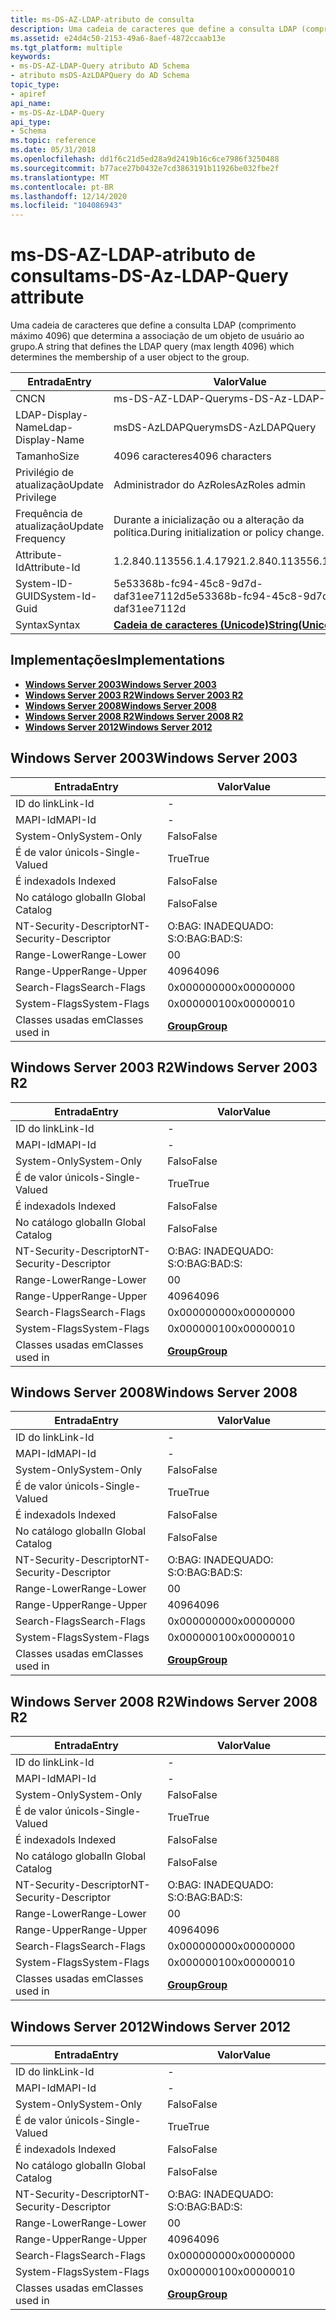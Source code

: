 ```yaml
---
title: ms-DS-AZ-LDAP-atributo de consulta
description: Uma cadeia de caracteres que define a consulta LDAP (comprimento máximo 4096) que determina a associação de um objeto de usuário ao grupo.
ms.assetid: e24d4c50-2153-49a6-8aef-4872ccaab13e
ms.tgt_platform: multiple
keywords:
- ms-DS-AZ-LDAP-Query atributo AD Schema
- atributo msDS-AzLDAPQuery do AD Schema
topic_type:
- apiref
api_name:
- ms-DS-Az-LDAP-Query
api_type:
- Schema
ms.topic: reference
ms.date: 05/31/2018
ms.openlocfilehash: dd1f6c21d5ed28a9d2419b16c6ce7986f3250488
ms.sourcegitcommit: b77ace27b0432e7cd3863191b11926be032fbe2f
ms.translationtype: MT
ms.contentlocale: pt-BR
ms.lasthandoff: 12/14/2020
ms.locfileid: "104086943"
---
```

# <a name="ms-ds-az-ldap-query-attribute"></a><span data-ttu-id="2e676-105">ms-DS-AZ-LDAP-atributo de consulta</span><span class="sxs-lookup"><span data-stu-id="2e676-105">ms-DS-Az-LDAP-Query attribute</span></span>

<span data-ttu-id="2e676-106">Uma cadeia de caracteres que define a consulta LDAP (comprimento máximo 4096) que determina a associação de um objeto de usuário ao grupo.</span><span class="sxs-lookup"><span data-stu-id="2e676-106">A string that defines the LDAP query (max length 4096) which determines the membership of a user object to the group.</span></span>



| <span data-ttu-id="2e676-107">Entrada</span><span class="sxs-lookup"><span data-stu-id="2e676-107">Entry</span></span> | <span data-ttu-id="2e676-108">Valor</span><span class="sxs-lookup"><span data-stu-id="2e676-108">Value</span></span> |
|-------------------|---------------------------------------------|
| <span data-ttu-id="2e676-109">CN</span><span class="sxs-lookup"><span data-stu-id="2e676-109">CN</span></span>                | <span data-ttu-id="2e676-110">ms-DS-AZ-LDAP-Query</span><span class="sxs-lookup"><span data-stu-id="2e676-110">ms-DS-Az-LDAP-Query</span></span>                         |
| <span data-ttu-id="2e676-111">LDAP-Display-Name</span><span class="sxs-lookup"><span data-stu-id="2e676-111">Ldap-Display-Name</span></span> | <span data-ttu-id="2e676-112">msDS-AzLDAPQuery</span><span class="sxs-lookup"><span data-stu-id="2e676-112">msDS-AzLDAPQuery</span></span>                            |
| <span data-ttu-id="2e676-113">Tamanho</span><span class="sxs-lookup"><span data-stu-id="2e676-113">Size</span></span>              | <span data-ttu-id="2e676-114">4096 caracteres</span><span class="sxs-lookup"><span data-stu-id="2e676-114">4096 characters</span></span>                             |
| <span data-ttu-id="2e676-115">Privilégio de atualização</span><span class="sxs-lookup"><span data-stu-id="2e676-115">Update Privilege</span></span>  | <span data-ttu-id="2e676-116">Administrador do AzRoles</span><span class="sxs-lookup"><span data-stu-id="2e676-116">AzRoles admin</span></span>                               |
| <span data-ttu-id="2e676-117">Frequência de atualização</span><span class="sxs-lookup"><span data-stu-id="2e676-117">Update Frequency</span></span>  | <span data-ttu-id="2e676-118">Durante a inicialização ou a alteração da política.</span><span class="sxs-lookup"><span data-stu-id="2e676-118">During initialization or policy change.</span></span>     |
| <span data-ttu-id="2e676-119">Attribute-Id</span><span class="sxs-lookup"><span data-stu-id="2e676-119">Attribute-Id</span></span>      | <span data-ttu-id="2e676-120">1.2.840.113556.1.4.1792</span><span class="sxs-lookup"><span data-stu-id="2e676-120">1.2.840.113556.1.4.1792</span></span>                     |
| <span data-ttu-id="2e676-121">System-ID-GUID</span><span class="sxs-lookup"><span data-stu-id="2e676-121">System-Id-Guid</span></span>    | <span data-ttu-id="2e676-122">5e53368b-fc94-45c8-9d7d-daf31ee7112d</span><span class="sxs-lookup"><span data-stu-id="2e676-122">5e53368b-fc94-45c8-9d7d-daf31ee7112d</span></span>        |
| <span data-ttu-id="2e676-123">Syntax</span><span class="sxs-lookup"><span data-stu-id="2e676-123">Syntax</span></span>            | [<span data-ttu-id="2e676-124">**Cadeia de caracteres (Unicode)**</span><span class="sxs-lookup"><span data-stu-id="2e676-124">**String(Unicode)**</span></span>](s-string-unicode.md) |



## <a name="implementations"></a><span data-ttu-id="2e676-125">Implementações</span><span class="sxs-lookup"><span data-stu-id="2e676-125">Implementations</span></span>

-   [<span data-ttu-id="2e676-126">**Windows Server 2003**</span><span class="sxs-lookup"><span data-stu-id="2e676-126">**Windows Server 2003**</span></span>](#windows-server-2003)
-   [<span data-ttu-id="2e676-127">**Windows Server 2003 R2**</span><span class="sxs-lookup"><span data-stu-id="2e676-127">**Windows Server 2003 R2**</span></span>](#windows-server-2003-r2)
-   [<span data-ttu-id="2e676-128">**Windows Server 2008**</span><span class="sxs-lookup"><span data-stu-id="2e676-128">**Windows Server 2008**</span></span>](#windows-server-2008)
-   [<span data-ttu-id="2e676-129">**Windows Server 2008 R2**</span><span class="sxs-lookup"><span data-stu-id="2e676-129">**Windows Server 2008 R2**</span></span>](#windows-server-2008-r2)
-   [<span data-ttu-id="2e676-130">**Windows Server 2012**</span><span class="sxs-lookup"><span data-stu-id="2e676-130">**Windows Server 2012**</span></span>](#windows-server-2012)

## <a name="windows-server-2003"></a><span data-ttu-id="2e676-131">Windows Server 2003</span><span class="sxs-lookup"><span data-stu-id="2e676-131">Windows Server 2003</span></span>



| <span data-ttu-id="2e676-132">Entrada</span><span class="sxs-lookup"><span data-stu-id="2e676-132">Entry</span></span> | <span data-ttu-id="2e676-133">Valor</span><span class="sxs-lookup"><span data-stu-id="2e676-133">Value</span></span> |
|------------------------|-------------------------------------|
| <span data-ttu-id="2e676-134">ID do link</span><span class="sxs-lookup"><span data-stu-id="2e676-134">Link-Id</span></span>                | \-                                  |
| <span data-ttu-id="2e676-135">MAPI-Id</span><span class="sxs-lookup"><span data-stu-id="2e676-135">MAPI-Id</span></span>                | \-                                  |
| <span data-ttu-id="2e676-136">System-Only</span><span class="sxs-lookup"><span data-stu-id="2e676-136">System-Only</span></span>            | <span data-ttu-id="2e676-137">Falso</span><span class="sxs-lookup"><span data-stu-id="2e676-137">False</span></span>                               |
| <span data-ttu-id="2e676-138">É de valor único</span><span class="sxs-lookup"><span data-stu-id="2e676-138">Is-Single-Valued</span></span>       | <span data-ttu-id="2e676-139">True</span><span class="sxs-lookup"><span data-stu-id="2e676-139">True</span></span>                                |
| <span data-ttu-id="2e676-140">É indexado</span><span class="sxs-lookup"><span data-stu-id="2e676-140">Is Indexed</span></span>             | <span data-ttu-id="2e676-141">Falso</span><span class="sxs-lookup"><span data-stu-id="2e676-141">False</span></span>                               |
| <span data-ttu-id="2e676-142">No catálogo global</span><span class="sxs-lookup"><span data-stu-id="2e676-142">In Global Catalog</span></span>      | <span data-ttu-id="2e676-143">Falso</span><span class="sxs-lookup"><span data-stu-id="2e676-143">False</span></span>                               |
| <span data-ttu-id="2e676-144">NT-Security-Descriptor</span><span class="sxs-lookup"><span data-stu-id="2e676-144">NT-Security-Descriptor</span></span> | <span data-ttu-id="2e676-145">O:BAG: INADEQUADO: S:</span><span class="sxs-lookup"><span data-stu-id="2e676-145">O:BAG:BAD:S:</span></span>                        |
| <span data-ttu-id="2e676-146">Range-Lower</span><span class="sxs-lookup"><span data-stu-id="2e676-146">Range-Lower</span></span>            | <span data-ttu-id="2e676-147">0</span><span class="sxs-lookup"><span data-stu-id="2e676-147">0</span></span>                                   |
| <span data-ttu-id="2e676-148">Range-Upper</span><span class="sxs-lookup"><span data-stu-id="2e676-148">Range-Upper</span></span>            | <span data-ttu-id="2e676-149">4096</span><span class="sxs-lookup"><span data-stu-id="2e676-149">4096</span></span>                                |
| <span data-ttu-id="2e676-150">Search-Flags</span><span class="sxs-lookup"><span data-stu-id="2e676-150">Search-Flags</span></span>           | <span data-ttu-id="2e676-151">0x00000000</span><span class="sxs-lookup"><span data-stu-id="2e676-151">0x00000000</span></span>                          |
| <span data-ttu-id="2e676-152">System-Flags</span><span class="sxs-lookup"><span data-stu-id="2e676-152">System-Flags</span></span>           | <span data-ttu-id="2e676-153">0x00000010</span><span class="sxs-lookup"><span data-stu-id="2e676-153">0x00000010</span></span>                          |
| <span data-ttu-id="2e676-154">Classes usadas em</span><span class="sxs-lookup"><span data-stu-id="2e676-154">Classes used in</span></span>        | [<span data-ttu-id="2e676-155">**Group**</span><span class="sxs-lookup"><span data-stu-id="2e676-155">**Group**</span></span>](c-group.md)<br/> |



## <a name="windows-server-2003-r2"></a><span data-ttu-id="2e676-156">Windows Server 2003 R2</span><span class="sxs-lookup"><span data-stu-id="2e676-156">Windows Server 2003 R2</span></span>



| <span data-ttu-id="2e676-157">Entrada</span><span class="sxs-lookup"><span data-stu-id="2e676-157">Entry</span></span> | <span data-ttu-id="2e676-158">Valor</span><span class="sxs-lookup"><span data-stu-id="2e676-158">Value</span></span> |
|------------------------|-------------------------------------|
| <span data-ttu-id="2e676-159">ID do link</span><span class="sxs-lookup"><span data-stu-id="2e676-159">Link-Id</span></span>                | \-                                  |
| <span data-ttu-id="2e676-160">MAPI-Id</span><span class="sxs-lookup"><span data-stu-id="2e676-160">MAPI-Id</span></span>                | \-                                  |
| <span data-ttu-id="2e676-161">System-Only</span><span class="sxs-lookup"><span data-stu-id="2e676-161">System-Only</span></span>            | <span data-ttu-id="2e676-162">Falso</span><span class="sxs-lookup"><span data-stu-id="2e676-162">False</span></span>                               |
| <span data-ttu-id="2e676-163">É de valor único</span><span class="sxs-lookup"><span data-stu-id="2e676-163">Is-Single-Valued</span></span>       | <span data-ttu-id="2e676-164">True</span><span class="sxs-lookup"><span data-stu-id="2e676-164">True</span></span>                                |
| <span data-ttu-id="2e676-165">É indexado</span><span class="sxs-lookup"><span data-stu-id="2e676-165">Is Indexed</span></span>             | <span data-ttu-id="2e676-166">Falso</span><span class="sxs-lookup"><span data-stu-id="2e676-166">False</span></span>                               |
| <span data-ttu-id="2e676-167">No catálogo global</span><span class="sxs-lookup"><span data-stu-id="2e676-167">In Global Catalog</span></span>      | <span data-ttu-id="2e676-168">Falso</span><span class="sxs-lookup"><span data-stu-id="2e676-168">False</span></span>                               |
| <span data-ttu-id="2e676-169">NT-Security-Descriptor</span><span class="sxs-lookup"><span data-stu-id="2e676-169">NT-Security-Descriptor</span></span> | <span data-ttu-id="2e676-170">O:BAG: INADEQUADO: S:</span><span class="sxs-lookup"><span data-stu-id="2e676-170">O:BAG:BAD:S:</span></span>                        |
| <span data-ttu-id="2e676-171">Range-Lower</span><span class="sxs-lookup"><span data-stu-id="2e676-171">Range-Lower</span></span>            | <span data-ttu-id="2e676-172">0</span><span class="sxs-lookup"><span data-stu-id="2e676-172">0</span></span>                                   |
| <span data-ttu-id="2e676-173">Range-Upper</span><span class="sxs-lookup"><span data-stu-id="2e676-173">Range-Upper</span></span>            | <span data-ttu-id="2e676-174">4096</span><span class="sxs-lookup"><span data-stu-id="2e676-174">4096</span></span>                                |
| <span data-ttu-id="2e676-175">Search-Flags</span><span class="sxs-lookup"><span data-stu-id="2e676-175">Search-Flags</span></span>           | <span data-ttu-id="2e676-176">0x00000000</span><span class="sxs-lookup"><span data-stu-id="2e676-176">0x00000000</span></span>                          |
| <span data-ttu-id="2e676-177">System-Flags</span><span class="sxs-lookup"><span data-stu-id="2e676-177">System-Flags</span></span>           | <span data-ttu-id="2e676-178">0x00000010</span><span class="sxs-lookup"><span data-stu-id="2e676-178">0x00000010</span></span>                          |
| <span data-ttu-id="2e676-179">Classes usadas em</span><span class="sxs-lookup"><span data-stu-id="2e676-179">Classes used in</span></span>        | [<span data-ttu-id="2e676-180">**Group**</span><span class="sxs-lookup"><span data-stu-id="2e676-180">**Group**</span></span>](c-group.md)<br/> |



## <a name="windows-server-2008"></a><span data-ttu-id="2e676-181">Windows Server 2008</span><span class="sxs-lookup"><span data-stu-id="2e676-181">Windows Server 2008</span></span>



| <span data-ttu-id="2e676-182">Entrada</span><span class="sxs-lookup"><span data-stu-id="2e676-182">Entry</span></span> | <span data-ttu-id="2e676-183">Valor</span><span class="sxs-lookup"><span data-stu-id="2e676-183">Value</span></span> |
|------------------------|-------------------------------------|
| <span data-ttu-id="2e676-184">ID do link</span><span class="sxs-lookup"><span data-stu-id="2e676-184">Link-Id</span></span>                | \-                                  |
| <span data-ttu-id="2e676-185">MAPI-Id</span><span class="sxs-lookup"><span data-stu-id="2e676-185">MAPI-Id</span></span>                | \-                                  |
| <span data-ttu-id="2e676-186">System-Only</span><span class="sxs-lookup"><span data-stu-id="2e676-186">System-Only</span></span>            | <span data-ttu-id="2e676-187">Falso</span><span class="sxs-lookup"><span data-stu-id="2e676-187">False</span></span>                               |
| <span data-ttu-id="2e676-188">É de valor único</span><span class="sxs-lookup"><span data-stu-id="2e676-188">Is-Single-Valued</span></span>       | <span data-ttu-id="2e676-189">True</span><span class="sxs-lookup"><span data-stu-id="2e676-189">True</span></span>                                |
| <span data-ttu-id="2e676-190">É indexado</span><span class="sxs-lookup"><span data-stu-id="2e676-190">Is Indexed</span></span>             | <span data-ttu-id="2e676-191">Falso</span><span class="sxs-lookup"><span data-stu-id="2e676-191">False</span></span>                               |
| <span data-ttu-id="2e676-192">No catálogo global</span><span class="sxs-lookup"><span data-stu-id="2e676-192">In Global Catalog</span></span>      | <span data-ttu-id="2e676-193">Falso</span><span class="sxs-lookup"><span data-stu-id="2e676-193">False</span></span>                               |
| <span data-ttu-id="2e676-194">NT-Security-Descriptor</span><span class="sxs-lookup"><span data-stu-id="2e676-194">NT-Security-Descriptor</span></span> | <span data-ttu-id="2e676-195">O:BAG: INADEQUADO: S:</span><span class="sxs-lookup"><span data-stu-id="2e676-195">O:BAG:BAD:S:</span></span>                        |
| <span data-ttu-id="2e676-196">Range-Lower</span><span class="sxs-lookup"><span data-stu-id="2e676-196">Range-Lower</span></span>            | <span data-ttu-id="2e676-197">0</span><span class="sxs-lookup"><span data-stu-id="2e676-197">0</span></span>                                   |
| <span data-ttu-id="2e676-198">Range-Upper</span><span class="sxs-lookup"><span data-stu-id="2e676-198">Range-Upper</span></span>            | <span data-ttu-id="2e676-199">4096</span><span class="sxs-lookup"><span data-stu-id="2e676-199">4096</span></span>                                |
| <span data-ttu-id="2e676-200">Search-Flags</span><span class="sxs-lookup"><span data-stu-id="2e676-200">Search-Flags</span></span>           | <span data-ttu-id="2e676-201">0x00000000</span><span class="sxs-lookup"><span data-stu-id="2e676-201">0x00000000</span></span>                          |
| <span data-ttu-id="2e676-202">System-Flags</span><span class="sxs-lookup"><span data-stu-id="2e676-202">System-Flags</span></span>           | <span data-ttu-id="2e676-203">0x00000010</span><span class="sxs-lookup"><span data-stu-id="2e676-203">0x00000010</span></span>                          |
| <span data-ttu-id="2e676-204">Classes usadas em</span><span class="sxs-lookup"><span data-stu-id="2e676-204">Classes used in</span></span>        | [<span data-ttu-id="2e676-205">**Group**</span><span class="sxs-lookup"><span data-stu-id="2e676-205">**Group**</span></span>](c-group.md)<br/> |



## <a name="windows-server-2008-r2"></a><span data-ttu-id="2e676-206">Windows Server 2008 R2</span><span class="sxs-lookup"><span data-stu-id="2e676-206">Windows Server 2008 R2</span></span>



| <span data-ttu-id="2e676-207">Entrada</span><span class="sxs-lookup"><span data-stu-id="2e676-207">Entry</span></span> | <span data-ttu-id="2e676-208">Valor</span><span class="sxs-lookup"><span data-stu-id="2e676-208">Value</span></span> |
|------------------------|-------------------------------------|
| <span data-ttu-id="2e676-209">ID do link</span><span class="sxs-lookup"><span data-stu-id="2e676-209">Link-Id</span></span>                | \-                                  |
| <span data-ttu-id="2e676-210">MAPI-Id</span><span class="sxs-lookup"><span data-stu-id="2e676-210">MAPI-Id</span></span>                | \-                                  |
| <span data-ttu-id="2e676-211">System-Only</span><span class="sxs-lookup"><span data-stu-id="2e676-211">System-Only</span></span>            | <span data-ttu-id="2e676-212">Falso</span><span class="sxs-lookup"><span data-stu-id="2e676-212">False</span></span>                               |
| <span data-ttu-id="2e676-213">É de valor único</span><span class="sxs-lookup"><span data-stu-id="2e676-213">Is-Single-Valued</span></span>       | <span data-ttu-id="2e676-214">True</span><span class="sxs-lookup"><span data-stu-id="2e676-214">True</span></span>                                |
| <span data-ttu-id="2e676-215">É indexado</span><span class="sxs-lookup"><span data-stu-id="2e676-215">Is Indexed</span></span>             | <span data-ttu-id="2e676-216">Falso</span><span class="sxs-lookup"><span data-stu-id="2e676-216">False</span></span>                               |
| <span data-ttu-id="2e676-217">No catálogo global</span><span class="sxs-lookup"><span data-stu-id="2e676-217">In Global Catalog</span></span>      | <span data-ttu-id="2e676-218">Falso</span><span class="sxs-lookup"><span data-stu-id="2e676-218">False</span></span>                               |
| <span data-ttu-id="2e676-219">NT-Security-Descriptor</span><span class="sxs-lookup"><span data-stu-id="2e676-219">NT-Security-Descriptor</span></span> | <span data-ttu-id="2e676-220">O:BAG: INADEQUADO: S:</span><span class="sxs-lookup"><span data-stu-id="2e676-220">O:BAG:BAD:S:</span></span>                        |
| <span data-ttu-id="2e676-221">Range-Lower</span><span class="sxs-lookup"><span data-stu-id="2e676-221">Range-Lower</span></span>            | <span data-ttu-id="2e676-222">0</span><span class="sxs-lookup"><span data-stu-id="2e676-222">0</span></span>                                   |
| <span data-ttu-id="2e676-223">Range-Upper</span><span class="sxs-lookup"><span data-stu-id="2e676-223">Range-Upper</span></span>            | <span data-ttu-id="2e676-224">4096</span><span class="sxs-lookup"><span data-stu-id="2e676-224">4096</span></span>                                |
| <span data-ttu-id="2e676-225">Search-Flags</span><span class="sxs-lookup"><span data-stu-id="2e676-225">Search-Flags</span></span>           | <span data-ttu-id="2e676-226">0x00000000</span><span class="sxs-lookup"><span data-stu-id="2e676-226">0x00000000</span></span>                          |
| <span data-ttu-id="2e676-227">System-Flags</span><span class="sxs-lookup"><span data-stu-id="2e676-227">System-Flags</span></span>           | <span data-ttu-id="2e676-228">0x00000010</span><span class="sxs-lookup"><span data-stu-id="2e676-228">0x00000010</span></span>                          |
| <span data-ttu-id="2e676-229">Classes usadas em</span><span class="sxs-lookup"><span data-stu-id="2e676-229">Classes used in</span></span>        | [<span data-ttu-id="2e676-230">**Group**</span><span class="sxs-lookup"><span data-stu-id="2e676-230">**Group**</span></span>](c-group.md)<br/> |



## <a name="windows-server-2012"></a><span data-ttu-id="2e676-231">Windows Server 2012</span><span class="sxs-lookup"><span data-stu-id="2e676-231">Windows Server 2012</span></span>



| <span data-ttu-id="2e676-232">Entrada</span><span class="sxs-lookup"><span data-stu-id="2e676-232">Entry</span></span> | <span data-ttu-id="2e676-233">Valor</span><span class="sxs-lookup"><span data-stu-id="2e676-233">Value</span></span> |
|------------------------|-------------------------------------|
| <span data-ttu-id="2e676-234">ID do link</span><span class="sxs-lookup"><span data-stu-id="2e676-234">Link-Id</span></span>                | \-                                  |
| <span data-ttu-id="2e676-235">MAPI-Id</span><span class="sxs-lookup"><span data-stu-id="2e676-235">MAPI-Id</span></span>                | \-                                  |
| <span data-ttu-id="2e676-236">System-Only</span><span class="sxs-lookup"><span data-stu-id="2e676-236">System-Only</span></span>            | <span data-ttu-id="2e676-237">Falso</span><span class="sxs-lookup"><span data-stu-id="2e676-237">False</span></span>                               |
| <span data-ttu-id="2e676-238">É de valor único</span><span class="sxs-lookup"><span data-stu-id="2e676-238">Is-Single-Valued</span></span>       | <span data-ttu-id="2e676-239">True</span><span class="sxs-lookup"><span data-stu-id="2e676-239">True</span></span>                                |
| <span data-ttu-id="2e676-240">É indexado</span><span class="sxs-lookup"><span data-stu-id="2e676-240">Is Indexed</span></span>             | <span data-ttu-id="2e676-241">Falso</span><span class="sxs-lookup"><span data-stu-id="2e676-241">False</span></span>                               |
| <span data-ttu-id="2e676-242">No catálogo global</span><span class="sxs-lookup"><span data-stu-id="2e676-242">In Global Catalog</span></span>      | <span data-ttu-id="2e676-243">Falso</span><span class="sxs-lookup"><span data-stu-id="2e676-243">False</span></span>                               |
| <span data-ttu-id="2e676-244">NT-Security-Descriptor</span><span class="sxs-lookup"><span data-stu-id="2e676-244">NT-Security-Descriptor</span></span> | <span data-ttu-id="2e676-245">O:BAG: INADEQUADO: S:</span><span class="sxs-lookup"><span data-stu-id="2e676-245">O:BAG:BAD:S:</span></span>                        |
| <span data-ttu-id="2e676-246">Range-Lower</span><span class="sxs-lookup"><span data-stu-id="2e676-246">Range-Lower</span></span>            | <span data-ttu-id="2e676-247">0</span><span class="sxs-lookup"><span data-stu-id="2e676-247">0</span></span>                                   |
| <span data-ttu-id="2e676-248">Range-Upper</span><span class="sxs-lookup"><span data-stu-id="2e676-248">Range-Upper</span></span>            | <span data-ttu-id="2e676-249">4096</span><span class="sxs-lookup"><span data-stu-id="2e676-249">4096</span></span>                                |
| <span data-ttu-id="2e676-250">Search-Flags</span><span class="sxs-lookup"><span data-stu-id="2e676-250">Search-Flags</span></span>           | <span data-ttu-id="2e676-251">0x00000000</span><span class="sxs-lookup"><span data-stu-id="2e676-251">0x00000000</span></span>                          |
| <span data-ttu-id="2e676-252">System-Flags</span><span class="sxs-lookup"><span data-stu-id="2e676-252">System-Flags</span></span>           | <span data-ttu-id="2e676-253">0x00000010</span><span class="sxs-lookup"><span data-stu-id="2e676-253">0x00000010</span></span>                          |
| <span data-ttu-id="2e676-254">Classes usadas em</span><span class="sxs-lookup"><span data-stu-id="2e676-254">Classes used in</span></span>        | [<span data-ttu-id="2e676-255">**Group**</span><span class="sxs-lookup"><span data-stu-id="2e676-255">**Group**</span></span>](c-group.md)<br/> |



 

 





